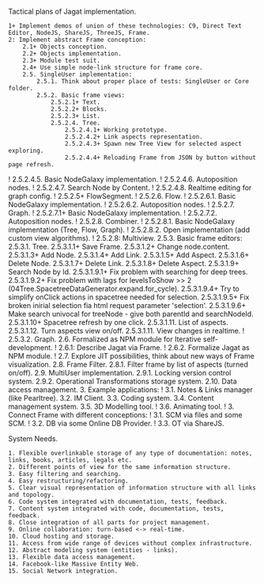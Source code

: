 Tactical plans of Jagat implementation.

	1+ Implement demos of union of these technologies: C9, Direct Text Editor, NodeJS, ShareJS, ThreeJS, Frame.
	2: Implement abstract Frame conception:
		2.1+ Objects conception.
		2.2+ Objects implementation.
		2.3+ Module test suit.
		2.4+ Use simple node-link structure for frame core.
		2.5. SingleUser implementation:
			2.5.1. Think about proper place of tests: SingleUser or Core folder.
			2.5.2. Basic frame views:
				2.5.2.1+ Text.
				2.5.2.2+ Blocks.
				2.5.2.3+ List.
				2.5.2.4. Tree.
					2.5.2.4.1+ Working prototype.
					2.5.2.4.2+ Link aspects representation.
					2.5.2.4.3+ Spawn new Tree View for selected aspect exploring.
					2.5.2.4.4+ Reloading Frame from JSON by button without page refresh.
!					2.5.2.4.5. Basic NodeGalaxy implementation.
!					2.5.2.4.6. Autoposition nodes.
!					2.5.2.4.7. Search Node by Content.
!					2.5.2.4.8. Realtime editing for graph config.
!				2.5.2.5+ FlowSegment.
!				2.5.2.6. Flow.
!					2.5.2.6.1. Basic NodeGalaxy implementation.
!					2.5.2.6.2. Autoposition nodes.
!				2.5.2.7. Graph.
!					2.5.2.7.1+ Basic NodeGalaxy implementation.
!					2.5.2.7.2. Autoposition nodes.
!				2.5.2.8. Combiner.
!					2.5.2.8.1. Basic NodeGalaxy implementation (Tree, Flow, Graph).
!					2.5.2.8.2. Open implementation (add custom view algorithms).
!				2.5.2.8: Multiview.
			2.5.3. Basic frame editors:
				2.5.3.1. Tree.
					2.5.3.1.1+ Save Frame.
					2.5.3.1.2+ Change node.content.
					2.5.3.1.3+ Add Node.
					2.5.3.1.4+ Add Link.
					2.5.3.1.5+ Add Aspect.
					2.5.3.1.6+ Delete Node.
					2.5.3.1.7+ Delete Link.
					2.5.3.1.8+ Delete Aspect.
					2.5.3.1.9+ Search Node by Id.
						2.5.3.1.9.1+ Fix problem with searching for deep trees.
						2.5.3.1.9.2+ Fix problem with lags for levelsToShow >> 2 (04Tree.SpacetreeDataGenerator.expand.for_cycle).
						2.5.3.1.9.4+ Try to simplify onClick actions in spacetree needed for selection.
						2.5.3.1.9.5+ Fix broken inirial selection fia html request parameter 'selection'.
						2.5.3.1.9.6+ Make search univocal for treeNode - give both parentId and searchNodeId.
					2.5.3.1.10+ Spacetree refresh by one click.
					2.5.3.1.11. List of aspects.
					2.5.3.1.12. Turn aspects view on/off.
					2.5.3.1.11. View changes in realtime.
!				2.5.3.2. Graph.
		2.6. Formalized as NPM module for Iterative self-development.
!			2.6.1: Describe Jagat via Frame.
!			2.6.2. Formalize Jagat as NPM module.
!		2.7. Explore JIT possibilities, think about new ways of Frame visualization.
		2.8. Frame Filter.
			2.8.1. Filter frame by list of aspects (turned on/off).
		2.9. MultiUser implementation.
			2.9.1. Locking version control system.
			2.9.2. Operational Transformations storage system.
		2.10. Data access management.
	3. Example applications:
!		3.1. Notes & Links manager (like Pearltree).
		3.2. IM Client.
		3.3. Coding system.
		3.4. Content management system.
		3.5. 3D Modelling tool.
!		3.6. Animating tool.
!	3. Connect Frame with different conceptions:
!		3.1. SCM via files and some SCM.
!		3.2. DB via some Online DB Provider.
!		3.3. OT via ShareJS.

System Needs.

	1. Flexible overlinkable storage of any type of documentation: notes, links, books, articles, legals etc.
	2. Different points of view for the same information structure.
	3. Easy filtering and searching.
	4. Easy restructuring/refactoring.
	5. Clear visual representation of information structure with all links and topology.
	6. Code system integrated with documentation, tests, feedback.
	7. Content system integrated with code, documentation, tests, feedback.
	8. Close integration of all parts for project management.
	9. Online collaboration: turn-based <-> real-time.
	10. Cloud hosting and storage.
	11. Access from wide range of devices without complex infrastructure.
	12. Abstract modeling system (entities - links).
	13. Flexible data access management.
	14. Facebook-like Massive Entity Web.
	15. Social Network integration.